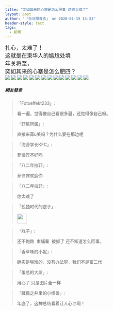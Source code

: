 ```yaml
---
title: "突如其来的心塞是怎么肥事 这也太难了"
layout: post
author: "「白马照青衣」 on 2020-01-19 13:31"
header-style: text
tags:
  - 新闻
---
```


<span style="font-size: 18px;">扎心，太难了！</span>
<br>
<span style="font-size: 18px;">这就是在柬华人的尴尬处境</span>
<br>
<span style="font-size: 18px;">年关将至，</span>
<br>
<span style="font-size: 18px;">突如其来的心塞是怎么肥四？</span>
<br>
<img src="http://images.feileyuan.com/images/ueditor/2020011913290000192958.jpg">
<img src="http://images.feileyuan.com/images/ueditor/2020011913290000221992.jpg">
<img src="http://images.feileyuan.com/images/ueditor/2020011913290000261138.jpg">
<img src="http://images.feileyuan.com/images/ueditor/2020011913290000301365.jpg">
<img src="http://images.feileyuan.com/images/ueditor/2020011913290000352565.jpg">
<img src="http://images.feileyuan.com/images/ueditor/2020011913290000551478.jpg">
<img src="http://images.feileyuan.com/images/ueditor/2020011913290000592613.jpg">
<img src="http://images.feileyuan.com/images/ueditor/2020011913300000042812.jpg">
<img src="http://images.feileyuan.com/images/ueditor/2020011913300000182671.jpg">
<img src="http://images.feileyuan.com/images/ueditor/2020011913300000302736.jpg">
<img src="http://images.feileyuan.com/images/ueditor/2020011913300000341303.jpg">
<img src="http://images.feileyuan.com/images/ueditor/2020011913300000502649.jpg">
<img src="http://images.feileyuan.com/images/ueditor/2020011913300000541986.jpg">
<img src="http://images.feileyuan.com/images/ueditor/2020011913310000021434.jpg">
<input type="hidden" value="菲乐园提供"><br>

##### 網友發言 
> 「Fotoeffekt233」:
> <p>看一遍，觉得像自己看很多遍，还觉得像自己呀。</p>

> 「菲尼所属」:
> <p>直接来菲u美吗？为什么要在那边呢</p>

> 「海苔学长KFC」:
> <p>菲律宾不好吗</p>

> 「八二年拉菲」:
> <p>菲律宾欢迎你<br></p>

> 「八二年拉菲」:
> <p>你太难了</p>

> 「孤独时代的逆子」:
> <p><img src="http://images.feileyuan.com/images/ueditor/dialogs/emotion/images/default/df_029.gif" width="32" height="32"></p>

> 「戏子」:
> <p>还不跑路&nbsp; 柬埔寨&nbsp; 被抓了 还不知道怎么回事。</p>

> 「香草味的小妮」:
> <p>确实是够难的，没有办法呀，我们不是富二代</p>

> 「蛋总的大屌」:
> <p>用心了.只是图片全一样</p>

> 「藏骸之井里的小怪兽」:
> <p>年底了，这神总结看着让人心凉啊！</p>


